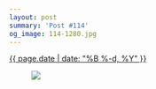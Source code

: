 ```yaml
---
layout: post
summary: 'Post #114'
og_image: 114-1280.jpg
---
```


<p>
 <time>
  <a href="/114">
   {{ page.date | date: "%B %-d, %Y" }}
  </a>
 </time>
 <a href="/114">
  <figure data-taken="10/20/2013">
   <img sizes="(min-width: 700px) 50vw, calc(100vw - 2rem)" src="{{ site.assets_url }}/114-640.jpg" srcset="{{ site.assets_url }}/114-1280.jpg 1280w, {{ site.assets_url }}/114-960.jpg 960w, {{ site.assets_url }}/114-640.jpg 640w, {{ site.assets_url }}/114-320.jpg 320w"/>
  </figure>
 </a>
</p>
